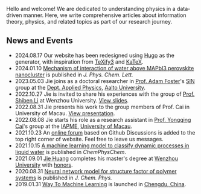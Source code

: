Hello and welcome! We are dedicated to understanding physics in a data-driven manner. Here, we write comprehensive articles about information theory, physics, and related topics as part of our research journey.

## News and Events
- 2024.08.17 Our website has been redesigned using [Hugo](https://gohugo.io/) as the generator, with inspiration from [TeXify3](https://github.com/michaelneuper/hugo-texify3) and [KaTeX](https://katex.org/).
- 2024.01.10 [Mechanism of interaction of water above MAPbI3 perovskite nanocluster](https://pubs.acs.org/doi/10.1021/acs.jpclett.3c02807) is published in *J. Phys. Chem. Lett.*
- 2023.05.03 Jie joins as a doctoral researcher in [Prof. Adam Foster](https://scholar.google.com/citations?user=I0n9QYcAAAAJ)'s [SIN](https://www.aalto.fi/en/department-of-applied-physics/surfaces-and-interfaces-at-the-nanoscale-sin) group at the [Dept. Applied Physics](https://www.aalto.fi/en/department-of-applied-physics),  [Aalto University](https://www.aalto.fi/en).
- 2022.10.27 Jie is invited to share his experiences with the group of [Prof. Shiben Li](https://slxy.wzu.edu.cn/lishiben.pdf) at Wenzhou University. [View slides](https://nbviewer.org/github/HuangJiaLian/DataBase0/blob/master/uPic/2022_10_27_19_HuangJie_Thursday.pdf).
- 2022.08.31 Jie presents his work to the group members of Prof. Cai in University of Macau. [View presentation](https://nbviewer.org/github/HuangJiaLian/DataBase0/blob/master/uPic/2022_08_31_13_HuangUMSlides.pdf). 
- 2022.08.08 Jie starts his role as a research assistant in [Prof. Yongqing Cai](https://iapme.um.edu.mo/staff/academic-staff/cai-yongqing/)'s group at the [IAPME](https://iapme.um.edu.mo/), [University of Macau](https://www.um.edu.mo/).
- 2021.10.23 An [online forum](https://github.com/way2ml/forum/discussions) based on Github Discussions is added to the top right corner of website. Feel free to leave us messages.
- 2021.10.15 [A machine learning model to classify dynamic processes in liquid water](https://chemistry-europe.onlinelibrary.wiley.com/doi/epdf/10.1002/cphc.202100599) is published in *ChemPhysChem*.
- 2021.09.01 [Jie Huang](https://nbviewer.jupyter.org/github/HuangJiaLian/CV/blob/master/simple/jiehuang.pdf) completes his master's degree at [Wenzhou University](https://www.wzu.edu.cn/en/About.htm) with [honors](https://nbviewer.org/github/HuangJiaLian/DataBase0/blob/master/uPic/2022_06_17_01_Jack.png).
- 2020.08.31 [Neural network model for structure factor of polymer systems](https://aip.scitation.org/doi/10.1063/5.0022464) is published in *J. Chem. Phys.*
- 2019.01.31 [Way To Machine Learning](https://way2ml.github.io/) is launched in [Chengdu, China](https://goo.gl/maps/Hjto2WtzYHeCBsmQ9).

